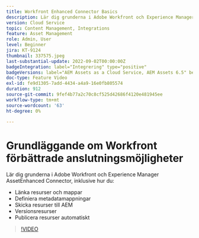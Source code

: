 ```yaml
---
title: Workfront Enhanced Connector Basics
description: Lär dig grunderna i Adobe Workfront och Experience Manager Assets förbättrade anslutningsprogram.
version: Cloud Service
topic: Content Management, Integrations
feature: Asset Management
role: Admin, User
level: Beginner
jira: KT-9124
thumbnail: 337575.jpeg
last-substantial-update: 2022-09-02T00:00:00Z
badgeIntegration: label="Integrering" type="positive"
badgeVersions: label="AEM Assets as a Cloud Service, AEM Assets 6.5" before-title="false"
doc-type: Feature Video
exl-id: fe9d1305-7add-4434-a4a9-16e0fb805574
duration: 912
source-git-commit: 9fef4b77a2c70c8cf525d42686f4120e481945ee
workflow-type: tm+mt
source-wordcount: '63'
ht-degree: 0%

---
```


# Grundläggande om Workfront förbättrade anslutningsmöjligheter

Lär dig grunderna i Adobe Workfront och Experience Manager AssetEnhanced Connector, inklusive hur du:

+ Länka resurser och mappar
+ Definiera metadatamappningar
+ Skicka resurser till AEM
+ Versionsresurser
+ Publicera resurser automatiskt

>[!VIDEO](https://video.tv.adobe.com/v/337575?quality=12&learn=on)
